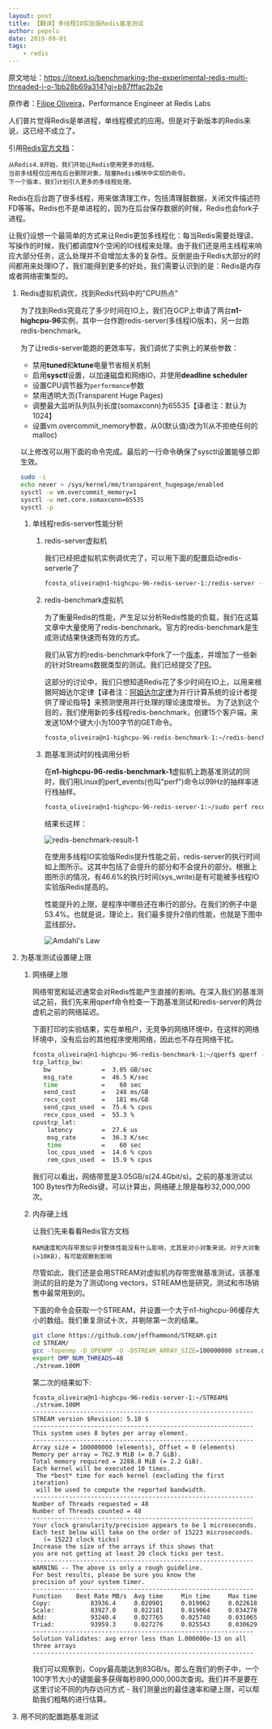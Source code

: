 ```yaml
---
layout: post
title: 【翻译】多线程IO实验版Redis基准测试
author: pepelu
date: 2019-09-01
tags:
    - redis
---
```

原文地址：https://itnext.io/benchmarking-the-experimental-redis-multi-threaded-i-o-1bb28b69a314?gi=b87fffac2b2e

原作者：[Filipe Oliveira](https://www.linkedin.com/in/filipecosta90/)，Performance Engineer at Redis Labs

人们普片觉得Redis是单进程，单线程模式的应用。但是对于新版本的Redis来说，这已经不成立了。

引用[Redis官方文档](https://redis.io/topics/faq)：

```
从Redis4.0开始，我们开始让Redis使用更多的线程。
当前多线程仅应用在后台删除对象，阻塞Redis模块中实现的命令。
下一个版本，我们计划引入更多的多线程处理。
```

Redis在后台跑了很多线程，用来做清理工作，包括清理脏数据，关闭文件描述符FD等等。Redis也不是单进程的，因为在后台保存数据的时候，Redis也会fork子进程。

让我们设想一个最简单的方式来让Redis更加多线程化：每当Redis需要处理读、写操作的时候，我们都调度N个空闲的IO线程来处理。由于我们还是用主线程来响应大部分任务，这么处理并不会增加太多的复杂性。反倒是由于Redis大部分的时间都用来处理IO了，我们能得到更多的好处，我们需要认识到的是：Redis是内存或者网络密集型的。

1. Redis虚拟机调优，找到Redis代码中的"CPU热点"

   为了找到Redis究竟花了多少时间在IO上，我们在GCP上申请了两台**n1-highcpu-96**实例，其中一台作跑redis-server(多线程IO版本)，另一台跑redis-benchmark。

   为了让redis-server能跑的更效率写，我们调优了实例上的某些参数：

   * 禁用**tuned**和**ktune**电量节省相关机制
   * 启用**sysctl**设置，以加速磁盘和网络IO，并使用**deadline scheduler**
   * 设置CPU调节器为`performance`参数
   * 禁用透明大页(Transparent Huge Pages)
   * 调整最大监听队列队列长度(somaxconn)为65535【译者注：默认为1024】
   * 设置vm.overcommit_memory参数，从0(默认值)改为1(从不拒绝任何的malloc)

   以上修改可以用下面的命令完成。最后的一行命令确保了sysctl设置能够立即生效。

   ```bash
   sudo -i
   echo never > /sys/kernel/mm/transparent_hugepage/enabled
   sysctl -w vm.overcommit_memory=1
   sysctl -w net.core.somaxconn=65535
   sysctl -p
   ```

   1. 单线程redis-server性能分析

      1. redis-server虚拟机

         我们已经把虚拟机实例调优完了，可以用下面的配置启动redis-serverle了

         ```bash
         fcosta_oliveira@n1-highcpu-96-redis-server-1:/redis-server --protected-mode no --save "" --appendonly no   --daemonize yes
         ```

      2. redis-benchmark虚拟机

         为了衡量Redis的性能，产生足以分析Redis性能的负载，我们在这篇文章中大量使用了redis-benchmark。官方的redis-benchmark是生成测试结果快速而有效的方式。

         我们从官方的redis-benchmark中fork了一个[版本](https://github.com/filipecosta90/redis/tree/benchmark_xadd)，并增加了一些新的针对Streams数据类型的测试。我们已经提交了[PR](https://github.com/antirez/redis/pull/6015)。

         这部分的讨论中，我们只想知道Redis花了多少时间在IO上，以用来根据阿姆达尔定律【译者注：[阿姆达尔定律](https://en.wikipedia.org/wiki/Amdahl%27s_law)为并行计算系统的设计者提供了理论指导】来预测使用并行处理的理论速度增长。
         为了达到这个目的，我们使用新的多线程redis-benchmark，创建15个客户端，来发送10M个键大小为100字节的GET命令。

         ```bash
         fcosta_oliveira@n1-highcpu-96-redis-benchmark-1:~/redis-benchmark -t get -c 150 -n 10000000 — threads 46 -h {ip of redis-server vm} -d 100
         ```

      3. 跑基准测试时的栈调用分析
      
         在**n1-highcpu-96-redis-benchmark-1**虚拟机上跑基准测试的同时，我们用Linux的perf_events(也叫"perf")命令以99Hz的抽样率进行栈抽样。

         ```bash
         fcosta_oliveira@n1-highcpu-96-redis-server-1:~/sudo perf record -F 99 — pid `pgrep redis-server` -g -o 100_bytes_no_iothreads
         ```

         结果长这样：

         ![redis-benchmark-result-1](../assets/redis_benchmark_result_1.png)

         在使用多线程IO实验版Redis提升性能之前，redis-server的执行时间如上图所示。这其中包括了会提升的部分和不会提升的部分。根据上图所示的情况，有46.6%的执行时间(sys_write)是有可能被多线程IO实验版Redis提高的。

         性能提升的上限，是程序中哪些还在串行的部分。在我们的例子中是53.4%。也就是说，理论上，我们最多提升2倍的性能，也就是下图中蓝线部分。

         ![Amdahl's Law](../assets/amdahl_law.png)

2. 为基准测试设置硬上限

   1. 网络硬上限

      网络带宽和延迟通常会对Redis性能产生直接的影响。在深入我们的基准测试之前，我们先来用qperf命令检查一下跑基准测试和redis-server的两台虚机之前的网络延迟。

      下面打印的实验结果，实在单租户，无竞争的网络环境中，在这样的网络环境中，没有后台的其他程序使用网络，因此也不存在网络干扰。
      
      ```bash
      fcosta_oliveira@n1-highcpu-96-redis-benchmark-1:~/qperf$ qperf -t 60 -v {ip of redis-server vm} tcp_bw 
      tcp_lattcp_bw:    
         bw              =  3.05 GB/sec    
         msg_rate        =  46.5 K/sec    
         time            =    60 sec    
         send_cost       =   248 ms/GB    
         recv_cost       =   181 ms/GB    
         send_cpus_used  =  75.6 % cpus    
         recv_cpus_used  =  55.3 %
      cpustcp_lat:    
          latency        =  27.6 us    
          msg_rate       =  36.3 K/sec    
          time           =    60 sec    
          loc_cpus_used  =  14.6 % cpus    
          rem_cpus_used  =  15.9 % cpus
      ```

      我们可以看出，网络带宽是3.05GB/s(24.4Gbit/s)。之前的基准测试以100 Bytes作为Redis键，可以计算出，网络硬上限是每秒32,000,000次。
      
   2. 内存硬上线
   
      让我们先来看看Redis官方文档
      
      ```
      RAM速度和内存带宽似乎对整体性能没有什么影响，尤其是对小对象来说。对于大对象(>10KB)，有可能观察到影响
      ```
      
      尽管如此，我们还是会用STREAM对虚拟机内存带宽做基准测试，该基准测试的目的是为了测试long vectors，STREAM也是研究，测试和市场销售中最常用到的。
      
      下面的命令会获取一个STREAM，并设置一个大于n1-highcpu-96缓存大小的数组。我们重复测试十次，并剔除第一次的结果。
      
      ```bash
      git clone https://github.com/jeffhammond/STREAM.git
      cd STREAM/
      gcc -fopenmp -D_OPENMP -O -DSTREAM_ARRAY_SIZE=100000000 stream.c -o stream.100M
      export OMP_NUM_THREADS=48
      ./stream.100M
      ```
      
      第二次的结果如下:
      
      ```
      fcosta_oliveira@n1-highcpu-96-redis-server-1:~/STREAM$ ./stream.100M 
      -------------------------------------------------------------
      STREAM version $Revision: 5.10 $
      -------------------------------------------------------------
      This system uses 8 bytes per array element.
      -------------------------------------------------------------
      Array size = 100000000 (elements), Offset = 0 (elements)
      Memory per array = 762.9 MiB (= 0.7 GiB).
      Total memory required = 2288.8 MiB (= 2.2 GiB).
      Each kernel will be executed 10 times.
       The *best* time for each kernel (excluding the first iteration)
       will be used to compute the reported bandwidth.
      -------------------------------------------------------------
      Number of Threads requested = 48
      Number of Threads counted = 48
      -------------------------------------------------------------
      Your clock granularity/precision appears to be 1 microseconds.
      Each test below will take on the order of 15223 microseconds.
         (= 15223 clock ticks)
      Increase the size of the arrays if this shows that
      you are not getting at least 20 clock ticks per test.
      -------------------------------------------------------------
      WARNING -- The above is only a rough guideline.
      For best results, please be sure you know the
      precision of your system timer.
      -------------------------------------------------------------
      Function    Best Rate MB/s  Avg time     Min time     Max time
      Copy:           83936.4     0.020901     0.019062     0.022618
      Scale:          83927.0     0.022181     0.019064     0.034278
      Add:            93240.4     0.027765     0.025740     0.031065
      Triad:          93959.3     0.027276     0.025543     0.030629
      -------------------------------------------------------------
      Solution Validates: avg error less than 1.000000e-13 on all three arrays
      -------------------------------------------------------------
      ```
      
      我们可以观察到，Copy最高能达到83GB/s。那么在我们的例子中，一个100字节大小的键能最多获得每秒890,000,000次查询。我们并不是要在这里讨论不同的内存访问方式 - 
      我们测量出的最佳速率和硬上限，可以帮助我们粗略的进行估算。
      
3. 用不同的配置跑基准测试

   